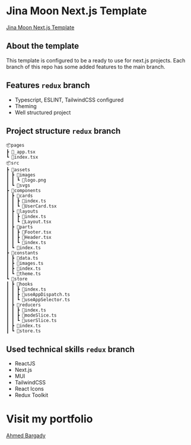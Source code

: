 # Jina Moon Next.js Template

[Jina Moon Next.js Template](https://jinamoon-nextjs-template.ahmedbargady.me)

## About the template

This template is configured to be a ready to use for next.js projects. Each branch of this repo has some added features to the main branch.

## Features `redux` branch

- Typescript, ESLINT, TailwindCSS configured
- Theming
- Well structured project

## Project structure `redux` branch

```
📦pages
┣ 📜_app.tsx
┗ 📜index.tsx
📦src
┣ 📂assets
┃ ┣ 📂images
┃ ┃ ┗ 📜logo.png
┃ ┗ 📂svgs
┣ 📂components
┃ ┣ 📂cards
┃ ┃ ┣ 📜index.ts
┃ ┃ ┗ 📜UserCard.tsx
┃ ┣ 📂layouts
┃ ┃ ┣ 📜index.ts
┃ ┃ ┗ 📜Layout.tsx
┃ ┣ 📂parts
┃ ┃ ┣ 📜Footer.tsx
┃ ┃ ┣ 📜Header.tsx
┃ ┃ ┗ 📜index.ts
┃ ┗ 📜index.ts
┣ 📂constants
┃ ┣ 📜data.ts
┃ ┣ 📜images.ts
┃ ┣ 📜index.ts
┃ ┗ 📜theme.ts
┗ 📂store
┃ ┣ 📂hooks
┃ ┃ ┣ 📜index.ts
┃ ┃ ┣ 📜useAppDispatch.ts
┃ ┃ ┗ 📜useAppSelector.ts
┃ ┣ 📂reducers
┃ ┃ ┣ 📜index.ts
┃ ┃ ┣ 📜modeSlice.ts
┃ ┃ ┗ 📜userSlice.ts
┃ ┣ 📜index.ts
┃ ┗ 📜store.ts
```

## Used technical skills `redux` branch

- ReactJS
- Next.js
- MUI
- TailwindCSS
- React Icons
- Redux Toolkit

# Visit my portfolio

[Ahmed Bargady](https://ahmedbargady.me)
